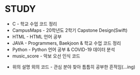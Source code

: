 # STUDY

* C - 학교 수업 코드 정리
* CampusMaps - 20학년도 2학기 Capstone Design(Swift)
* HTML - HTML 언어 공부
* JAVA - Programmers, Baekjoon & 학교 수업 코드 정리
* Python - Python 언어 공부 & COVID-19 데이터 분석
* music_score - 악보 오선 인식 코드

+ 위의 설명 외의 코드 - 관심 분야 찾아 틈틈히 공부한 흔적임(...ing)
